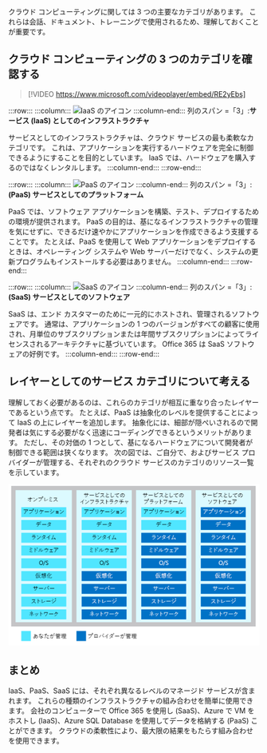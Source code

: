 クラウド コンピューティングに関しては 3 つの主要なカテゴリがあります。 これらは会話、ドキュメント、トレーニングで使用されるため、理解しておくことが重要です。

## <a name="explore-the-three-categories-of-cloud-computing"></a>クラウド コンピューティングの 3 つのカテゴリを確認する

> [!VIDEO https://www.microsoft.com/videoplayer/embed/RE2yEbs]

:::row:::
  :::column:::
    ![IaaS のアイコン](../media/5-iaas.png)
  :::column-end:::
  列のスパン =「3」:**サービス (IaaS) としてのインフラストラクチャ**

サービスとしてのインフラストラクチャは、クラウド サービスの最も柔軟なカテゴリです。 これは、アプリケーションを実行するハードウェアを完全に制御できるようにすることを目的としています。 IaaS では、ハードウェアを購入するのではなくレンタルします。
  :::column-end:::
:::row-end:::

:::row:::
  :::column:::
    ![PaaS のアイコン](../media/5-paas.png)
  :::column-end:::
  列のスパン =「3」: **(PaaS) サービスとしてのプラットフォーム**

PaaS では、ソフトウェア アプリケーションを構築、テスト、デプロイするための環境が提供されます。 PaaS の目的は、基になるインフラストラクチャの管理を気にせずに、できるだけ速やかにアプリケーションを作成できるよう支援することです。 たとえば、PaaS を使用して Web アプリケーションをデプロイするときは、オペレーティング システムや Web サーバーだけでなく、システムの更新プログラムもインストールする必要はありません。
  :::column-end:::
:::row-end:::

:::row:::
  :::column:::
    ![SaaS のアイコン](../media/5-saas.png)
  :::column-end:::
  列のスパン =「3」: **(SaaS) サービスとしてのソフトウェア**

SaaS は、エンド カスタマーのために一元的にホストされ、管理されるソフトウェアです。 通常は、アプリケーションの 1 つのバージョンがすべての顧客に使用され、月単位のサブスクリプションまたは年間サブスクリプションによってライセンスされるアーキテクチャに基づいています。 Office 365 は SaaS ソフトウェアの好例です。
  :::column-end:::
:::row-end:::

## <a name="think-about-service-categories-as-layers"></a>レイヤーとしてのサービス カテゴリについて考える

理解しておく必要があるのは、これらのカテゴリが相互に重なり合ったレイヤーであるという点です。 たとえば、PaaS は抽象化のレベルを提供することによって IaaS の上にレイヤーを追加します。 抽象化には、細部が隠ぺいされるので開発者は気にする必要がなく迅速にコーディングできるというメリットがあります。 ただし、その対価の 1 つとして、基になるハードウェアについて開発者が制御できる範囲は狭くなります。 次の図では、ご自分で、およびサービス プロバイダーが管理する、それぞれのクラウド サービスのカテゴリのリソース一覧を示しています。

![クラウド サービスの各カテゴリの抽象化レベルを示す図。](../media/5-layer-diagram.png)

## <a name="summary"></a>まとめ

IaaS、PaaS、SaaS には、それぞれ異なるレベルのマネージド サービスが含まれます。 これらの種類のインフラストラクチャの組み合わせを簡単に使用できます。 会社のコンピューターで Office 365 を使用し (SaaS)、Azure で VM をホストし (IaaS)、Azure SQL Database を使用してデータを格納する (PaaS) ことができます。 クラウドの柔軟性により、最大限の結果をもたらす組み合わせを使用できます。
